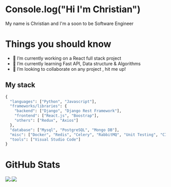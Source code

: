 # Console.log("Hi I'm Christian")

My name is Christian and I'm a soon to be Software Engineer

# Things you should know

- 🔭 I’m currently working on a React full stack project 
- 🌱 I’m currently learning Fast API, Data structure & Algorithms
- 👯 I’m looking to collaborate on any project , hit me up!

## My stack 

```python
{
  "languages": ["Python", "Javascript"],
  "frameworks/libraries": {
    "backend": ["Django", "Django Rest Framework"],
    "frontend": ["React.js", "Boostrap"],
    "others": ["Redux", "Axios"]
  },
  "database": ["Mysql", "PostgreSQL", "Mongo DB"],
  "misc": ["Docker", "Redis", "Celery", "RabbitMQ", "Unit Testing", "CI/CD"],
  "tools": ["Visual Studio Code"]
}
``` 

#  GitHub Stats

<a href="https://github.com/Chris5613/github-readme-stats">
  <img align="center" src="https://github-readme-stats.vercel.app/api/top-langs/?username=Chris5613&theme=dark#gh-dark-mode-only" />
</a>
<a href="https://github.com/Chris5613/github-readme-stats">
  <img align="center" src="https://github-readme-stats.vercel.app/api?username=Chris5613&show_icons=true&theme=dark#gh-dark-mode-only" />
</a>
